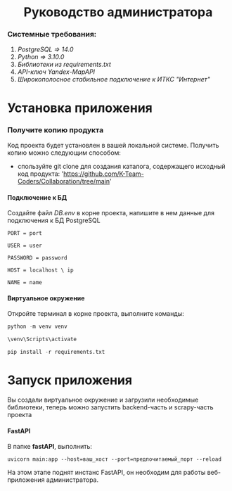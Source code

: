 
<h1 align="center">Руководство администратора</h1>

### Системные требования:
1) *PostgreSQL => 14.0*
2) *Python => 3.10.0*
3) *Библиотеки из requirements.txt*
4) *API-ключ Yandex-MapAPI*
5) *Широкополосное стабильное подключение к ИТКС "Интернет"*

# Установка приложения

### Получите копию продукта
Код проекта будет установлен в вашей локальной системе. Получить копию можно следующим способом:
* спользуйте git clone для создания каталога, содержащего исходный код продукта:
'https://github.com/K-Team-Coders/Collaboration/tree/main'

#### Подключение к БД

Создайте файл *DB.env* в корне проекта, напишите в нем данные для подключения к БД PostgreSQL

`PORT = port `

`USER = user `

`PASSWORD = password `

`HOST = localhost \ ip `

`NAME = name`

#### Виртуальное окружение

Откройте терминал в корне проекта, выполните команды:
```python
python -m venv venv

\venv\Scripts\activate

pip install -r requirements.txt
```
# Запуск приложения

Вы создали виртуальное окружение и загрузили необходимые библиотеки, теперь можно запустить backend-часть и scrapy-часть проекта

#### FastAPI

В папке **fastAPI**, выполнить:

`uvicorn main:app --host=ваш_хост --port=предпочитаемый_порт --reload`

На этом этапе поднят инстанс FastAPI, он необходим для работы веб-приложения администратора.
